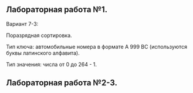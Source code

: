 ## Лабораторная работа №1. 
Вариант 7-3:

Поразрядная сортировка.

Тип ключа: автомобильные номера в формате A 999 BC (используются буквы латинского алфавита).

Тип значения: числа от 0 до 264 - 1.

## Лабораторная работа №2-3. 
